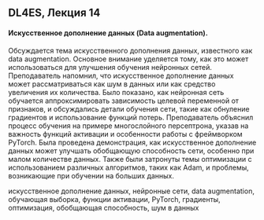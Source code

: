 ## DL4ES, Лекция 14

#### Искусственное дополнение данных (Data augmentation).



Обсуждается тема искусственного дополнения данных, известного как data augmentation. Основное внимание уделяется тому, как это может использоваться для улучшения обучения нейронных сетей. Преподаватель напомнил, что искусственное дополнение данных может рассматриваться как шум в данных или как средство увеличения их количества. Было показано, как нейронная сеть обучается аппроксимировать зависимость целевой переменной от признаков, и обсуждались детали обучения сети, такие как обнуление градиентов и использование функций потерь.
Преподаватель объяснил процесс обучения на примере многослойного персептрона, указав на важность функций активации и особенности работы с фреймворком PyTorch. Была проведена демонстрация, как искусственное дополнение данных может улучшать обобщающую способность сети, особенно при малом количестве данных. Также были затронуты темы оптимизации с использованием различных алгоритмов, таких как Adam, и проблемы, возникающие при обучении на больших данных.



искусственное дополнение данных, нейронные сети, data augmentation, обучающая выборка, функции активации, PyTorch, градиенты, оптимизация, обобщающая способность, шум в данных